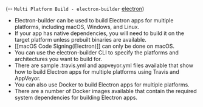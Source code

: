 (-- `Multi Platform Build - electron-builder` [electron](https://www.electron.build/multi-platform-build.html))
- Electron-builder can be used to build Electron apps for multiple platforms, including macOS, Windows, and Linux.
- If your app has native dependencies, you will need to build it on the target platform unless prebuilt binaries are available.
- [[macOS Code Signing(Electron)]] can only be done on macOS.
- You can use the electron-builder CLI to specify the platforms and architectures you want to build for.
- There are sample .travis.yml and appveyor.yml files available that show how to build Electron apps for multiple platforms using Travis and AppVeyor.
- You can also use Docker to build Electron apps for multiple platforms.
- There are a number of Docker images available that contain the required system dependencies for building Electron apps.
